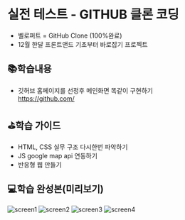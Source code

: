 #  실전 테스트 - GITHUB 클론 코딩 
- 벨로퍼트 = GitHub Clone (100%완료)
- 12월 한달 프론트앤드 기초부터 바로잡기 프로젝트

## 📚학습내용
- 깃허브 홈페이지를 선정후 메인화면 똑같이 구현하기<br>
    https://github.com/
    
## ⛳학습 가이드
- HTML, CSS 실무 구조 다시한번 파악하기
- JS google map api 연동하기
- 반응형 웹 만들기

## 💻학습 완성본(미리보기)
![screen1](https://user-images.githubusercontent.com/48710889/119216053-49f92b00-bb0c-11eb-9743-2f4235264092.PNG)
![screen2](https://user-images.githubusercontent.com/48710889/119216055-4c5b8500-bb0c-11eb-8074-1b62669647e9.PNG)
![screen3](https://user-images.githubusercontent.com/48710889/119216058-4d8cb200-bb0c-11eb-8180-acd2cbca0b59.PNG)
![screen4](https://user-images.githubusercontent.com/48710889/119216059-4d8cb200-bb0c-11eb-8b0d-fe48079eca80.PNG)
